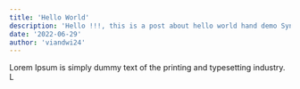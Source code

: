 ```yaml
---
title: 'Hello World'
description: 'Hello !!!, this is a post about hello world hand demo Syntax Highlight Code.'
date: '2022-06-29'
author: 'viandwi24'
---
```


Lorem Ipsum is simply dummy text of the printing and typesetting industry. L